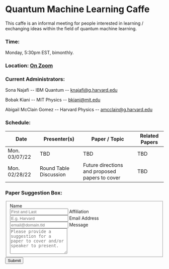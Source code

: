 # Quantum Machine Learning Caffe
This caffe is an informal meeting for people interested in learning / exchanging ideas within the field of quantum machine learning. 

### Time: 
Monday, 5:30pm EST, bimonthly. 

### Location: <a href="https://mit.zoom.us/j/91623118691"> On Zoom </a>

### Current Administrators: 
Sona Najafi -- IBM Quantum -- knajafi@g.harvard.edu

Bobak Kiani -- MIT Physics -- bkiani@mit.edu

Abigail McClain Gomez -- Harvard Physics -- amcclain@g.harvard.edu

### Schedule: 

| Date           | Presenter(s)   | Paper / Topic   | Related Papers|
| -------------- | ---------------------- | ------------------------------------------------ | -------------- | 
| Mon. 03/07/22  | TBD | TBD | TBD |
| Mon. 02/28/22  | Round Table Discussion | Future directions and proposed papers to cover   | TBD | 


### Paper Suggestion Box:

<form id="fs-frm" name="simple-contact-form" accept-charset="utf-8" action="https://formspree.io/f/meqnkarq" method="post">
  <fieldset id="fs-frm-inputs">
    <label for="name">Name</label><br>
    <input type="text" name="name" id="name" placeholder="First and Last" required="">
    <label for="affiliation">Affiliation</label><br>
    <input type="text" name="affiliation" id="affiliation" placeholder="E.g. Harvard" required="">
    <label for="email-address">Email Address</label><br>
    <input type="email" name="_replyto" id="email-address" placeholder="email@domain.tld" required="">
    <label for="message">Message</label><br>
    <textarea rows="5" name="message" id="message" placeholder="Please provide a suggestion for a paper to cover and/or speaker to present." required=""></textarea>
    <input type="hidden" name="_subject" id="email-subject" value="Contact Form Submission">
  </fieldset>
  <input type="submit" value="Submit">
</form>
